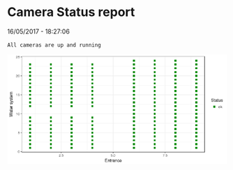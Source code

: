 Camera Status report
================
16/05/2017 - 18:27:06

    All cameras are up and running

![](camreport_files/figure-markdown_github/unnamed-chunk-2-1.png)
